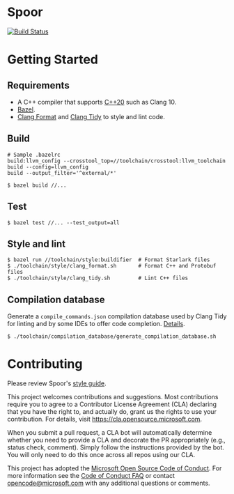 # Spoor
[![Build Status][build-status-badge]][build-status]

# Getting Started

## Requirements
* A C++ compiler that supports [C++20][c++20-compiler] such as Clang 10.
* [Bazel][bazel].
* [Clang Format][clang-format] and [Clang Tidy][clang-tidy] to style and lint
  code.

## Build
```
# Sample .bazelrc
build:llvm_config --crosstool_top=//toolchain/crosstool:llvm_toolchain
build --config=llvm_config
build --output_filter='^external/*'
```

```
$ bazel build //...
```

## Test
```
$ bazel test //... --test_output=all
```

## Style and lint
```
$ bazel run //toolchain/style:buildifier  # Format Starlark files
$ ./toolchain/style/clang_format.sh       # Format C++ and Protobuf files
$ ./toolchain/style/clang_tidy.sh         # Lint C++ files
```

## Compilation database
Generate a `compile_commands.json` compilation database used by Clang Tidy for
linting and by some IDEs to offer code completion.
[Details][compilation-database-readme].

```
$ ./toolchain/compilation_database/generate_compilation_database.sh
```

# Contributing

Please review Spoor's [style guide][style-guide].

This project welcomes contributions and suggestions.  Most contributions require
you to agree to a Contributor License Agreement (CLA) declaring that you have
the right to, and actually do, grant us the rights to use your contribution. For
details, visit https://cla.opensource.microsoft.com.

When you submit a pull request, a CLA bot will automatically determine whether
you need to provide a CLA and decorate the PR appropriately (e.g., status check,
comment). Simply follow the instructions provided by the bot. You will only need
to do this once across all repos using our CLA.

This project has adopted the
[Microsoft Open Source Code of Conduct][code-of-conduct]. For more information
see the [Code of Conduct FAQ][code-of-conduct-faq] or contact
[opencode@microsoft.com][opencode-email] with any additional questions or
comments.

[bazel]: https://bazel.build/
[build-status-badge]: https://outlookmobile.visualstudio.com/Github/_apis/build/status/microsoft.spoor
[build-status]: https://outlookmobile.visualstudio.com/Github/_build?definitionId=89
[c++20-compiler]: https://en.cppreference.com/w/cpp/compiler_support
[clang-format]: https://clang.llvm.org/docs/ClangFormat.html
[clang-tidy]: https://clang.llvm.org/extra/clang-tidy/
[code-of-conduct-faq]: https://opensource.microsoft.com/codeofconduct/faq/
[code-of-conduct]: https://opensource.microsoft.com/codeofconduct/
[compilation-database-readme]: toolchain/compilation_database/README.md
[opencode-email]: mailto:opencode@microsoft.com
[style-guide]: STYLE_GUIDE.md
